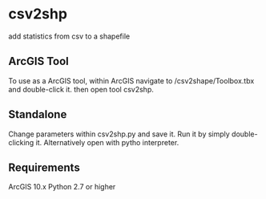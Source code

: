 # csv2shp
add statistics from csv to a shapefile

## ArcGIS Tool
To use as a ArcGIS tool, within ArcGIS navigate to /csv2shape/Toolbox.tbx and double-click it. then open tool csv2shp. 

## Standalone
Change parameters within csv2shp.py and save it. Run it by simply double-clicking it. Alternatively open with pytho interpreter.

## Requirements
ArcGIS 10.x
Python 2.7 or higher
